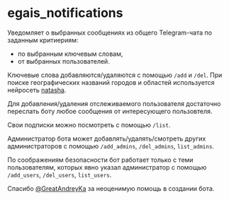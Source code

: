 # egais_notifications
Уведомляет о выбранных сообщениях из общего Telegram-чата по заданным критиериям:
* по выбранным ключевым словам,
* от выбранных пользователей.

Ключевые слова добавляются/удаляются с помощью `/add` и `/del`. При поиске географических названий городов и областей используется нейросеть [natasha](https://github.com/natasha/natasha).

Для добавления/удаления отслеживаемого пользователя достаточно переслать боту любое сообщения от интересующего пользовтеля. 

Свои подписки можно посмотреть с помощью `/list`. 

Администратор бота может добавлять/удалять/смотреть других администраторов с помощью `/add_admins`, `/del_admins`, `list_admins`.

По соображениям безопасности бот работает только с теми пользователям, которых явно указал администратор с помощью `/add_users`, `/del_users`, `list_users`.

Спасибо [@GreatAndreyKa](https://github.com/GreatAndreyKa) за неоценимую помощь в создании бота.
